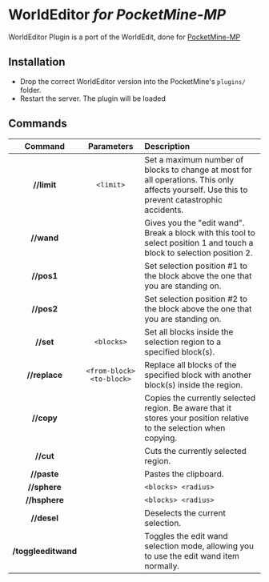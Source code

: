 # WorldEditor <em>for PocketMine-MP</em>

WorldEditor Plugin is a port of the WorldEdit, done for [PocketMine-MP](https://github.com/shoghicp/PocketMine-MP)


## Installation
- Drop the correct WorldEditor version into the PocketMine's `plugins/` folder.
- Restart the server. The plugin will be loaded


## Commands
| Command | Parameters | Description |
| :---: | :---: | :--- |
| __//limit__ | `<limit>` | Set a maximum number of blocks to change at most for all operations. This only affects yourself. Use this to prevent catastrophic accidents. |
| __//wand__ | | Gives you the "edit wand". Break a block with this tool to select position 1 and touch a block to selection position 2. |
| __//pos1__ | | Set selection position #1 to the block above the one that you are standing on. |
| __//pos2__ | | Set selection position #2 to the block above the one that you are standing on. |
| __//set__ | `<blocks>` | Set all blocks inside the selection region to a specified block(s). |
| __//replace__ | `<from-block> <to-block>` | Replace all blocks of the specified block with another block(s) inside the region. |
| __//copy__ | | Copies the currently selected region. Be aware that it stores your position relative to the selection when copying. |
| __//cut__ | | Cuts the currently selected region. |
| __//paste__ | | Pastes the clipboard. |
| __//sphere__ | | `<blocks> <radius>` | Create a sphere. |
| __//hsphere__ | | `<blocks> <radius>` | Create a hollow sphere. |
| __//desel__ | | Deselects the current selection. |
| __/toggleeditwand__ | | Toggles the edit wand selection mode, allowing you to use the edit wand item normally. |
